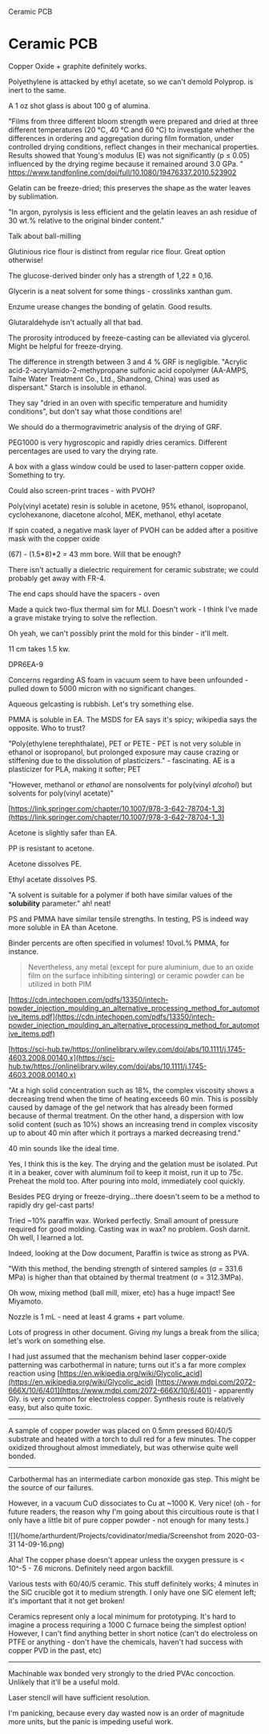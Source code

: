 Ceramic PCB

# Ceramic PCB

Copper Oxide + graphite definitely works.

Polyethylene is attacked by ethyl acetate, so we can't demold 
Polyprop. is inert to the same.

A 1 oz shot glass is about 100 g of alumina. 

"Films from three different bloom strength were prepared and dried at three different temperatures (20 °C, 40 °C and 60 °C) to investigate whether the differences in ordering and aggregation during film formation, under controlled drying conditions, reflect changes in their mechanical properties. Results showed that Young's modulus (E) was not significantly (p ≤ 0.05) influenced by the drying regime because it remained around 3.0 GPa. "
https://www.tandfonline.com/doi/full/10.1080/19476337.2010.523902

Gelatin can be freeze-dried; this preserves the shape as the water leaves by sublimation.

"In argon, pyrolysis is less efficient and the gelatin leaves an ash residue of
30 wt.% relative to the original binder content."

Talk about ball-milling

Glutinious rice flour is distinct from regular rice flour. Great option otherwise!

The glucose-derived binder only has a strength of 1,22 ± 0,16.

Glycerin is a neat solvent for some things - crosslinks xanthan gum.

Enzume urease changes the bonding of gelatin. Good results.

Glutaraldehyde isn't actually all that bad. 

The prorosity introduced by freeze-casting can be alleviated via glycerol. Might be helpful for freeze-drying.

The difference in strength between 3 and 4 % GRF is negligible. "Acrylic acid-2-acrylamido-2-methypropane sulfonic acid
copolymer (AA-AMPS, Taihe Water Treatment Co.,
Ltd., Shandong, China) was used as dispersant."
Starch is insoluble in ethanol.

They say "dried in an oven with specific temperature and humidity conditions", but don't say what those conditions are! 

We should do a thermogravimetric analysis of the drying of GRF.

PEG1000 is very hygroscopic and rapidly dries ceramics. Different percentages are used to vary the drying rate.

A box with a glass window could be used to laser-pattern copper oxide. Something to try.

Could also screen-print traces - with PVOH?

Poly(vinyl acetate) resin is soluble in acetone, 95% ethanol, isopropanol, cyclohexanone, diacetone alcohol, MEK, methanol, ethyl acetate

If spin coated, a negative mask layer of PVOH can be added after a positive mask with the copper oxide

(67) - (1.5*8)*2 = 43 mm bore. Will that be enough?

There isn't actually a dielectric requirement for ceramic substrate; we could probably get away with FR-4.

The end caps should have the spacers - oven

Made a quick two-flux thermal sim for MLI. Doesn't work - I think I've made a grave mistake trying to solve the reflection.

Oh yeah, we can't possibly print the mold for this binder - it'll melt.

11 cm takes 1.5 kw.

DPR6EA-9

Concerns regarding AS foam in vacuum seem to have been unfounded - pulled down to 5000 micron with no significant changes.

Aqueous gelcasting is rubbish. Let's try something else.

PMMA is soluble in EA. The MSDS for EA says it's spicy; wikipedia says the opposite. Who to trust?

"Poly(ethylene terephthalate), PET or PETE - PET is not very soluble in ethanol or isopropanol, but prolonged exposure may cause crazing or stiffening due to the dissolution of plasticizers." - fascinating. AE is a plasticizer for PLA, making it softer; PET 

"However, methanol or *ethanol* are nonsolvents for poly(vinyl *alcohol*) but solvents for poly(vinyl acetate)"

[https://link.springer.com/chapter/10.1007/978-3-642-78704-1_3](https://link.springer.com/chapter/10.1007/978-3-642-78704-1_3)

Acetone is slightly safer than EA.

PP is resistant to acetone.

Acetone dissolves PE.

Ethyl acetate dissolves PS.

"A solvent is suitable for a polymer if both have similar values of the **solubility** parameter." ah! neat!

PS and PMMA have similar tensile strengths. In testing, PS is indeed way more soluble in EA than Acetone.

Binder percents are often specified in volumes! 10vol.% PMMA, for instance.

>  Nevertheless, any metal (except for pure aluminium, due to an
> oxide film on the surface inhibiting sintering) or ceramic powder can be utilized in both PIM

[https://cdn.intechopen.com/pdfs/13350/intech-powder_injection_moulding_an_alternative_processing_method_for_automotive_items.pdf](https://cdn.intechopen.com/pdfs/13350/intech-powder_injection_moulding_an_alternative_processing_method_for_automotive_items.pdf)

[https://sci-hub.tw/https://onlinelibrary.wiley.com/doi/abs/10.1111/j.1745-4603.2008.00140.x](https://sci-hub.tw/https://onlinelibrary.wiley.com/doi/abs/10.1111/j.1745-4603.2008.00140.x)

"At a high solid concentration such as 18%, the complex viscosity shows
a decreasing trend when the time of heating exceeds 60 min. This is possibly
caused by damage of the gel network that has already been formed because of
thermal treatment. On the other hand, a dispersion with low solid content (such
as 10%) shows an increasing trend in complex viscosity up to about 40 min
after which it portrays a marked decreasing trend."

40 min sounds like the ideal time.

Yes, I think this is the key. The drying and the gelation must be isolated. Put it in a beaker, cover with aluminum foil to keep it moist, run it up to 75c. Preheat the mold too. After pouring into mold, immediately cool quickly.

Besides PEG drying or freeze-drying...there doesn't seem to be a method to rapidly dry gel-cast parts!

Tried ~10% paraffin wax. Worked perfectly. Small amount of pressure required for good molding. Casting wax in wax? no problem. Gosh darnit. Oh well, I learned a lot. 

Indeed, looking at the Dow document, Paraffin is twice as strong as PVA.

"With this method, the bending strength of sintered samples (σ = 331.6 MPa) is higher than that obtained by thermal treatment (σ = 312.3MPa).

Oh wow, mixing method (ball mill, mixer, etc) has a huge impact! See Miyamoto.

Nozzle is 1 mL - need at least 4 grams + part volume. 

Lots of progress in other document. Giving my lungs a break from the silica; let's work on something else.

I had just assumed that the mechanism behind laser copper-oxide patterning was carbothermal in nature; turns out it's a far more complex reaction using [https://en.wikipedia.org/wiki/Glycolic_acid](https://en.wikipedia.org/wiki/Glycolic_acid) [https://www.mdpi.com/2072-666X/10/6/401](https://www.mdpi.com/2072-666X/10/6/401) - apparently Gly. is very common for electroless copper. Synthesis route is relatively easy, but also quite toxic.

----

A sample of copper powder was placed on 0.5mm pressed 60/40/5 substrate and heated with a torch to dull red for a few minutes. The copper oxidized throughout almost immediately, but was otherwise quite well bonded.

------

Carbothermal has an intermediate carbon monoxide gas step. This might be the source of our failures.

However, in a vacuum CuO dissociates to Cu at ~1000 K. Very nice! (oh - for future readers, the reason why I'm going about this circuitious route is that I only have a little bit of pure copper powder - not enough for many tests.)

![](/home/arthurdent/Projects/covidinator/media/Screenshot from 2020-03-31 14-09-16.png)

Aha! The copper phase doesn't appear unless the oxygen pressure is < 10^-5 - 7.6 microns. Definitely need argon backfill.

Various tests with 60/40/5 ceramic. This stuff definitely works; 4 minutes in the SiC crucible got it to medium strength. I only have one SiC element left; it's important that it not get broken!

Ceramics represent only a local minimum for prototyping. It's hard to imagine a process requiring a 1000 C furnace being the simplest option! However, I can't find anything better in short notice (can't do electroless on PTFE or anything - don't have the chemicals, haven't had success with copper PVD in the past, etc)

----

Machinable wax bonded very strongly to the dried PVAc concoction. Unlikely that it'll be a useful mold.

Laser stencil will have sufficient resolution.

I'm panicking, because every day wasted now is an order of magnitude more units, but the panic is impeding useful work. 
